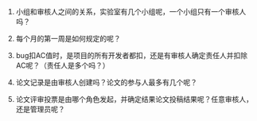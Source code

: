 1. 小组和审核人之间的关系，实验室有几个小组呢，一个小组只有一个审核人吗？
2. 每个月的第一周是如何规定的呢？
3. bug扣AC值时，是项目的所有开发者都扣，还是有审核人确定责任人并扣除AC呢？（责任人是多个吗？）

3. 论文记录是由审核人创建吗？论文的参与人最多有几个呢？

4. 论文评审投票是由哪个角色发起，并确定结果论文投稿结果呢？任意审核人，还是管理员呢？

